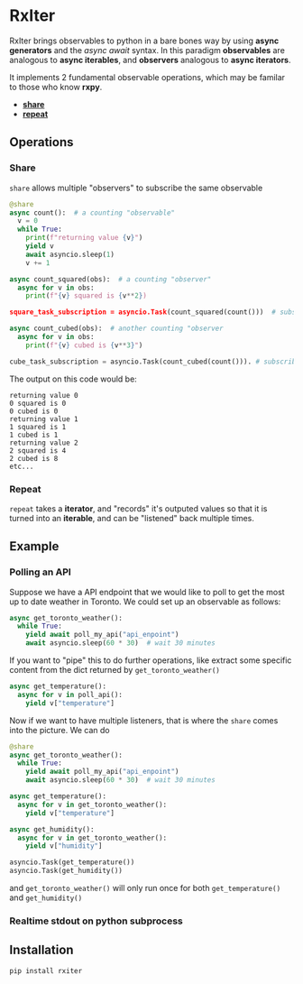 # RxIter

RxIter brings observables to python in a bare bones way by using **async generators** and the *async* *await* syntax. In this paradigm **observables** are analogous to **async iterables**, and **observers** analogous to **async iterators**.


It implements 2 fundamental observable operations, which may be familar to those who know **rxpy**.

* [**share**](#Share)
* [**repeat**](#Repeat)

## Operations

### Share
`share` allows multiple "observers" to subscribe the same observable
```python
@share
async count():  # a counting "observable"
  v = 0
  while True:
    print(f"returning value {v}")
    yield v
    await asyncio.sleep(1)
    v += 1

async count_squared(obs):  # a counting "observer"
  async for v in obs: 
    print(f"{v} squared is {v**2})

square_task_subscription = asyncio.Task(count_squared(count()))  # subscribe

async count_cubed(obs):  # another counting "observer
  async for v in obs:
    print(f"{v} cubed is {v**3}")

cube_task_subscription = asyncio.Task(count_cubed(count())). # subscribe
```
The output on this code would be:
```
returning value 0
0 squared is 0
0 cubed is 0
returning value 1
1 squared is 1
1 cubed is 1
returning value 2
2 squared is 4
2 cubed is 8
etc...
```
### Repeat
`repeat` takes a **iterator**, and "records" it's outputed values so that it is turned into an **iterable**, and can be "listened" back multiple times.

## Example
### Polling an API
Suppose we have a API endpoint that we would like to poll to get the most up to date weather in Toronto. We could set up an observable as follows:

```python
async get_toronto_weather():
  while True:
    yield await poll_my_api("api_enpoint")
    await asyncio.sleep(60 * 30)  # wait 30 minutes
```

If you want to "pipe" this to do further operations, like extract some specific content from the dict returned by `get_toronto_weather()`

```python
async get_temperature():
  async for v in poll_api():
    yield v["temperature"]
```

Now if we want to have multiple listeners, that is where the `share` comes into the picture. We can do

```python
@share
async get_toronto_weather():
  while True:
    yield await poll_my_api("api_enpoint")
    await asyncio.sleep(60 * 30)  # wait 30 minutes

async get_temperature():
  async for v in get_toronto_weather():
    yield v["temperature"]

async get_humidity():
  async for v in get_toronto_weather():
    yield v["humidity"]

asyncio.Task(get_temperature())
asyncio.Task(get_humidity())
```

and `get_toronto_weather()` will only run once for both `get_temperature()` and `get_humidity()`
### Realtime stdout on python subprocess
## Installation
```
pip install rxiter
```
